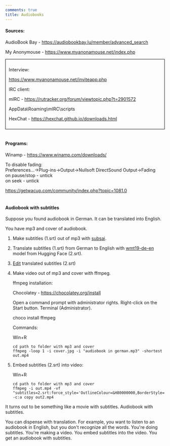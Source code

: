 ```yaml
---
comments: true
title: Audiobooks
---
```


#### Sources:

AudioBook Bay - <https://audiobookbay.lu/member/advanced_search>

My Anonymouse - <https://www.myanonamouse.net/index.php>

<div style="border: 1px solid black; padding: 10px;">
<p>Interview:</p>

<p><a href="https://www.myanonamouse.net/inviteapp.php">https://www.myanonamouse.net/inviteapp.php</a></p>

<p>IRC client:</p>

<p>mIRC - <a href="https://rutracker.org/forum/viewtopic.php?t=2901572">https://rutracker.org/forum/viewtopic.php?t=2901572</a></p>

<p>AppData\Roaming\mIRC\scripts</p>

<p>HexChat - <a href="https://hexchat.github.io/downloads.html">https://hexchat.github.io/downloads.html</a></p>
</div>
<br>

#### Programs:

Winamp - <https://www.winamp.com/downloads/>

To disable fading:<br>
Preferences...->Plug-ins->Output->Nullsoft DirectSound Output->Fading<br>
on pause/stop - untick<br>
on seek - untick

<https://getwacup.com/community/index.php?topic=1081.0>
<br><br>

#### Audiobook with subtitles

Suppose you found audiobook in German. It can be translated into English.

You have mp3 and cover of audiobook.

1. Make subtitles (1.srt) out of mp3 with [subsai](/en/whisper).

2. Translate subtitles (1.srt) from German to English with [wmt19-de-en](/en/translation) model from Hugging Face (2.srt).

3.  [Edit](https://notepad-plus-plus.org/downloads/) translated subtitles (2.srt)

4. Make video out of mp3 and cover with ffmpeg.

	ffmpeg installation:

	Chocolatey - <https://chocolatey.org/install>

	Open a command prompt with administrator rights. Right-click on the Start button. Terminal (Administrator).

	choco install ffmpeg

	Commands:

	Win+R

	```
	cd path to folder with mp3 and cover
	ffmpeg -loop 1 -i cover.jpg -i "audiobook in german.mp3" -shortest out.mp4
	```

5. Embed subtitles (2.srt) into video:

	Win+R

	```
	cd path to folder with mp3 and cover
	ffmpeg -i out.mp4 -vf "subtitles=2.srt:force_style='OutlineColour=&H80000000,BorderStyle=4,BackColour=&000000000,Outline=2,Shadow=0,MarginV=25,Fontname=Arial,Fontsize=16,Alignment=2'" -c:a copy out2.mp4
	```

It turns out to be something like a movie with subtitles. Audiobook with subtitles.

You can dispense with translation. For example, you want to listen to an audiobook in English, but you don't recognize all the words. You're doing subtitles. You're making a video. You embed subtitles into the video. You get an audiobook with subtitles.